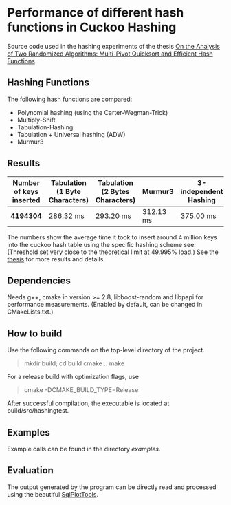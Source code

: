 # Performance of different hash functions in Cuckoo Hashing

Source code used in the hashing experiments of the thesis [On the Analysis of
Two Randomized Algorithms: Multi-Pivot Quicksort and Efficient Hash Functions](http://pkqs.net/~tre/aumueller_dissertation.pdf).

## Hashing Functions

The following hash functions are compared: 
- Polynomial hashing (using the Carter-Wegman-Trick)
- Multiply-Shift
- Tabulation-Hashing 
- Tabulation + Universal hashing (ADW)
- Murmur3

## Results

| Number of keys inserted | Tabulation (1 Byte Characters) | Tabulation (2 Bytes Characters) | Murmur3 | 3-independent Hashing | Tabulation + Universal |
|---|---|---|---|---|---|
| **4194304** | 286.32 ms | 293.20 ms | 312.13 ms | 375.00 ms | 510.35 ms

The numbers show the average time it took to insert around 4 million keys into the cuckoo hash table using the specific hashing scheme see. (Threshold set very close to the theoretical limit at 49.995% load.) See the [thesis](http://pkqs.net/~tre/aumueller_dissertation.pdf) for more results and details.

## Dependencies


Needs g++, cmake in version >= 2.8, libboost-random and libpapi for performance
measurements. (Enabled by default, can be changed in CMakeLists.txt.)

## How to build

Use the following commands on the top-level directory of the project.

> mkdir build; cd build
> cmake ..
> make

For a release build with optimization flags, use 
> cmake -DCMAKE_BUILD_TYPE=Release

After successful compilation, the executable is located at
build/src/hashingtest.

## Examples

Example calls can be found in the directory _examples_.

## Evaluation
The output generated by the program can be directly read and processed using the beautiful [SqlPlotTools](https://github.com/bingmann/sqlplot-tools).
